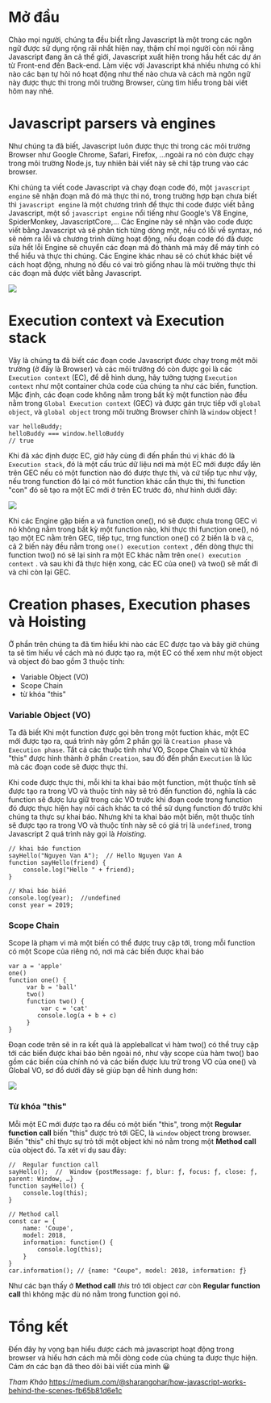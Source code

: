 # Mở đầu 
Chào mọi người, chúng ta đều biết rằng Javascript là một trong các ngôn ngữ được sử dụng rộng rãi nhất hiện nay, thậm chí mọi người còn nói rằng Javascript đang ăn cả thế giới, Javascript xuất hiện trong hầu hết các dự án từ Front-end đến Back-end. Làm việc với Javascript khá nhiều nhưng có khi nào các bạn tự hỏi nó hoạt động như thế nào chưa và cách mà ngôn ngữ này được thực thi  trong môi trường Browser, cùng tìm hiểu trong bài viết hôm nay nhé.

# Javascript parsers và engines

Như chúng ta đã biết, Javascript luôn được thực thi trong các môi trường Browser như Google Chrome, Safari, Firefox, ...ngoài ra nó còn được chạy trong môi trường Node.js, tuy nhiên bài viết này sẽ chỉ tập trung vào các browser. 

Khi chúng ta viết code Javascript và chạy đoạn code đó, một `javascript engine` sẽ nhận đoạn mã đó mà thực thi nó, trong trường hợp bạn chưa biết thì `javascript engine` là một chương trình để thực thi code được viết bằng Javascript, một số `javascript engine` nổi tiếng như Google's V8 Engine, SpiderMonkey, JavascriptCore,... Các Engine này sẽ nhận vào code được viết bằng Javascript và sẽ phân tích từng dòng một, nếu có lỗi về syntax, nó sẽ ném ra lỗi và chương trình dừng hoạt động, nếu đoạn code đó đã được sửa hết lỗi Engine sẽ chuyển các đoạn mã đó thành mã máy để máy tính có thể hiểu và thực thi chúng. Các Engine khác nhau sẽ có chút khác biệt về cách hoạt động, nhưng nó đều có vai trò giống nhau là môi trường thực thi các đoạn mã được viết bằng Javascript.

![](https://images.viblo.asia/1f8adfff-9469-4816-b288-d98df6238275.png)

# Execution context và Execution stack

Vậy là chúng ta đã biết các đoạn code Javascript được chạy trong một môi trường (ở đây là Browser) và các môi trường đó còn được gọi là các `Execution context` (EC), để dễ hình dung, hãy tưởng tượng  `Execution context` như một container chứa code của chúng ta như các biến, function. Mặc định, các đoạn code không nằm trong bất kỳ một function nào đều nằm trong `Global Execution context` (GEC) và được gán trực tiếp với `global object`, và  `global object` trong môi trường Browser chính là `window` object ! 

```
var helloBuddy;
helloBuddy === window.helloBuddy
// true
```

Khi đã xác định được EC, giờ hãy cùng đi đến phần thú vị khác đó là `Execution stack`, đó là một cấu trúc dữ liệu nơi mà một EC mới được đẩy lên trên GEC nếu có một function nào đó được thực thi, và cứ tiếp tục như vậy, nếu trong function đó lại có môt function khác cần thực thi, thì function "con" đó sẽ tạo ra một  EC mới ở trên EC trước đó, như hình dưới đây:

![](https://images.viblo.asia/abd258e5-35d1-4996-a26d-fae0c328d7ba.png)

Khi các Engine gặp biến a và function one(), nó sẽ được chưa trong GEC vì nó không nằm trong bất kỳ một function nào,  khi thực thi function one(), nó tạo một EC nằm trên GEC, tiếp tục, trng function one() có 2 biến là b và c, cả 2 biến này đều nằm trong `one() execution context` , đến dòng thực thi function two() nó sẽ lại sinh ra một EC khác nằm trên  `one() execution context` . và sau khi đã thực hiện xong, các EC của one() và two() sẽ mất đi và chỉ còn lại GEC.

# Creation phases, Execution phases và Hoisting

Ở phần trên chúng ta đã tìm hiểu khi nào các EC được tạo và bây giờ chúng ta sẽ tìm hiểu về cách mà nó được tạo ra, một EC có thể xem như một object và object đó bao gồm 3 thuộc tính:
* Variable Object (VO)
* Scope Chain
* từ khóa "this"

###  Variable Object (VO)

Ta đã biết Khi một function được gọi bên trong một fuction khác, một EC mới được tạo ra, quá trình này gồm 2 phần gọi là `Creation phase` và `Execution phase`. Tất cả các thuộc tính như VO, Scope Chain và từ khóa "this" được hình thành ở phần `Creation`, sau đó đến phần `Execution` là lúc mà các đoạn code sẽ được thực thi.

Khi code được thực thi, mỗi khi ta khai báo một function, một thuộc tính sẽ được tạo ra trong VO và thuộc tính này sẽ trỏ đến function đó, nghĩa là các function sẽ được lưu giữ trong các VO trước khi đoạn code trong function đó được thực hiện hay nói cách khác ta có thể sử dụng function đó trước khi chúng ta thực sự khai báo. Nhưng khi ta khai báo một biến, một thuộc tính sẽ được tạo ra trong VO và thuộc tính này sẽ có giá trị là `undefined`, trong Javascript 2 quá trình này gọi là *Hoisting*.

```
// khai báo function
sayHello("Nguyen Van A");  // Hello Nguyen Van A
function sayHello(friend) {
    console.log("Hello " + friend);
}

// Khai báo biến
console.log(year);  //undefined
const year = 2019;
```

###  Scope Chain

Scope là phạm vi mà một biến có thể được truy cập tới, trong mỗi function có một Scope của riêng nó, nơi mà các biến được khai báo

```
var a = 'apple'
one()
function one() {
     var b = 'ball'
     two()
     function two() {
         var c = 'cat'
        console.log(a + b + c)
     }
}
```

Đoạn code trên sẽ in ra kết quả là appleballcat vì hàm two() có thể truy cập tới các biến được khai báo bên ngoài nó, như vậy scope của hàm two() bao gồm các biến của chính nó và các biến được lưu trữ trong VO của one() và Global VO, sơ đồ dưới đây sẽ giúp bạn dễ hình dung hơn: 

![](https://images.viblo.asia/570813c3-3016-4626-8e40-c414a75f43a8.png)

###  Từ khóa "this"

Mỗi một EC mới được tạo ra đều có một biến "this", trong một **Regular function call** biến "this" được trỏ tới GEC, là `window` object trong browser. Biến "this" chỉ thực sự trỏ tới một object khi nó nằm trong một **Method call**  của object đó. Ta xét ví dụ sau đây: 

```
//  Regular function call
sayHello();  //  Window {postMessage: ƒ, blur: ƒ, focus: ƒ, close: ƒ, parent: Window, …}
function sayHello() {
    console.log(this);
}

// Method call
const car = {
    name: 'Coupe',
    model: 2018,
    information: function() {
        console.log(this);
    }
}
car.information(); // {name: "Coupe", model: 2018, information: ƒ}
```

Như các bạn thấy ở  **Method call** *this* trỏ tới object *car*  còn  **Regular function call** thì không mặc dù nó nằm trong function gọi nó.

# Tổng kết

Đến đây hy vọng bạn hiểu được cách mà javascript hoạt động trong browser và hiểu hơn cách mà mỗi dòng code của chúng ta được thực hiện.
Cám ơn các bạn đã theo dõi bài viết của mình :grinning:

*Tham Khảo*
https://medium.com/@sharangohar/how-javascript-works-behind-the-scenes-fb65b81d6e1c